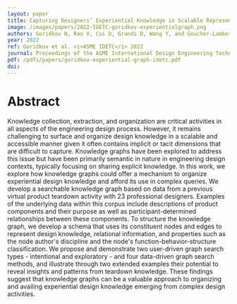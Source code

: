 ```yaml
---
layout: paper
title: Capturing Designers’ Experiential Knowledge in Scalable Representation Systems: A Case Study of Knowledge Graphs for Product Teardowns
image: /images/papers/2022-IDETC-goridkov-experientialgraph.png
authors: Goridkov N, Rao V, Cui D, Grandi D, Wang Y, and Goucher-Lambert K.
year: 2022
ref: Goridkov et al. <i>ASME IDETC</i> 2022
journal: Proceedings of the ASME International Design Engineering Technical Conferences (2022).
pdf: /pdfs/papers/goridkov-experiential-graph-idetc.pdf
doi:
---
```



# Abstract
Knowledge collection, extraction, and organization are critical activities in all aspects of the engineering design process. However, it remains challenging to surface and organize design knowledge in a scalable and accessible manner given it often contains implicit or tacit dimensions that are difficult to capture. Knowledge graphs have been explored to address this issue but have been primarily semantic in nature in engineering design contexts, typically focusing on sharing explicit knowledge. In this work, we explore how knowledge graphs could offer a mechanism to organize experiential design knowledge and afford its use in complex queries. We develop a searchable knowledge graph based on data from a previous virtual product teardown activity with 23 professional designers. Examples of the underlying data within this corpus include descriptions of product components and their purpose as well as participant-determined relationships between these components. To structure the knowledge graph, we develop a schema that uses its constituent nodes and edges to represent design knowledge, relational information, and properties such as the node author's discipline and the node's function-behavior-structure classification. We propose and demonstrate two user-driven graph search types - intentional and exploratory - and four data-driven graph search methods, and illustrate through two extended examples their potential to reveal insights and patterns from teardown knowledge. These findings suggest that knowledge graphs can be a valuable approach to organizing and availing experiential design knowledge emerging from complex design activities.
